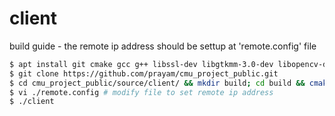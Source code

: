 # client
build guide - the remote ip address should be settup at 'remote.config' file

```bash
$ apt install git cmake gcc g++ libssl-dev libgtkmm-3.0-dev libopencv-dev
$ git clone https://github.com/prayam/cmu_project_public.git
$ cd cmu_project_public/source/client/ && mkdir build; cd build && cmake .. && make
$ vi ./remote.config # modify file to set remote ip address
$ ./client
```
